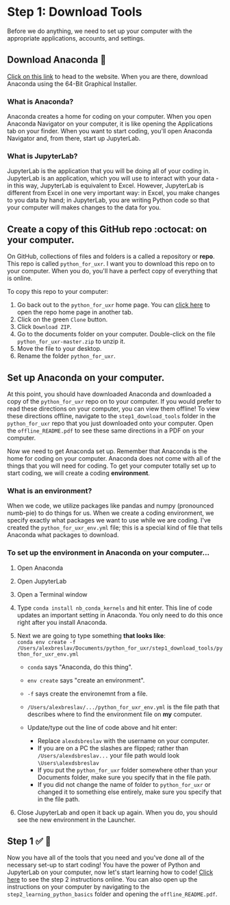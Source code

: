 # Step 1: Download Tools
Before we do anything, we need to set up your computer with the appropriate applications, accounts, and settings.

## Download Anaconda :snake:
[Click on this link](https://www.anaconda.com/distribution/) to head to the website. When you are there, download Anaconda using the 64-Bit Graphical Installer.
### What is Anaconda?
Anaconda creates a home for coding on your computer. When you open Anaconda Navigator on your computer, it is like opening the Applications tab on your finder. When you want to start coding, you'll open Anaconda Navigator and, from there, start up JupyterLab.
### What is JupyterLab?
JupyterLab is the application that you will be doing all of your coding in. JupyterLab is an application, which you will use to interact with your data - in this way, JupyterLab is equivalent to Excel. However, JupyterLab is different from Excel in one very important way: in Excel, you make changes to you data by hand; in JupyterLab, you are writing Python code so that your computer will makes changes to the data for you.

## Create a copy of this GitHub repo :octocat: on your computer.
On GitHub, collections of files and folders is a called a repository or **repo**. This repo is called `python_for_uxr`. I want you to download this repo on to your computer. When you do, you'll have a perfect copy of everything that is online. 

To copy this repo to your computer:
1. Go back out to the `python_for_uxr` home page. You can [click here](https://github.com/alexdsbreslav/python_for_uxr) to open the repo home page in another tab. 
2. Click on the green `Clone` button.
3. Click `Download ZIP`.
4. Go to the documents folder on your computer. Double-click on the file `python_for_uxr-master.zip` to unzip it.
5. Move the file to your desktop.
6. Rename the folder `python_for_uxr`.

## Set up Anaconda on your computer.
At this point, you should have downloaded Anaconda and downloaded a copy of the `python_for_uxr` repo on to your computer. If you would prefer to read these directions on your computer, you can view them offline! To view these directions offline, navigate to the `step1_download_tools` folder in the `python_for_uxr` repo that you just downloaded onto your computer. Open the `offline_README.pdf` to see these same directions in a PDF on your computer.

Now we need to get Anaconda set up. Remember that Anaconda is the home for coding on your computer. Anaconda does not come with all of the things that you will need for coding. To get your computer totally set up to start coding, we will create a coding **environment**.

### What is an environment?
When we code, we utilize packages like pandas and numpy (pronounced numb-pie) to do things for us. When we create a coding environment, we specify exactly what packages we want to use while we are coding. I've created the `python_for_uxr_env.yml` file; this is a special kind of file that tells Anaconda what packages to download.

### To set up the environment in Anaconda on your computer...
1. Open Anaconda
2. Open JupyterLab
3. Open a Terminal window
4. Type `conda install nb_conda_kernels` and hit enter. This line of code updates an important setting in Anaconda. You only need to do this once right after you install Anaconda.
5. Next we are going to type something **that looks like**:  
`conda env create -f /Users/alexbreslav/Documents/python_for_uxr/step1_download_tools/python_for_uxr_env.yml`
    - `conda` says "Anaconda, do this thing".
    - `env create` says "create an environment".
    - `-f` says create the environemnt from a file.
    - `/Users/alexbreslav/.../python_for_uxr_env.yml` is the file path that describes where to find the environment file on **my** computer.

    - Update/type out the line of code above and hit enter:
      - Replace `alexdsbreslav` with the username on your computer.
      - If you are on a PC the slashes are flipped; rather than `/Users/alexdsbreslav...` your file path would look `\Users\alexdsbreslav`
      - If you put the `python_for_uxr` folder somewhere other than your Documents folder, make sure you specify that in the file path.
      - If you did not change the name of folder to `python_for_uxr` or changed it to something else entirely, make sure you specify that in the file path.
  
6. Close JupyterLab and open it back up again. When you do, you should see the new environment in the Launcher.

## Step 1 :white_check_mark: :clap:
Now you have all of the tools that you need and you've done all of the necessary set-up to start coding! You have the power of Python and JupyterLab on your computer, now let's start learning how to code! [Click here](https://github.com/alexdsbreslav/python_for_uxr/tree/master/step2_learn_python_basics#step-2-learn-python-basics) to see the step 2 instructions online. You can also open up the instructions on your computer by navigating to the `step2_learning_python_basics` folder and opening the `offline_README.pdf`.

